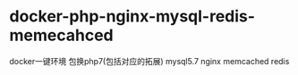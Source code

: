 # docker-php-nginx-mysql-redis-memecahced
docker一键环境 包换php7(包括对应的拓展) mysql5.7 nginx memcached redis
